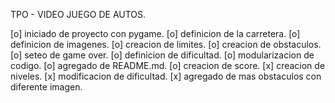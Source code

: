 TPO - VIDEO JUEGO DE AUTOS.

[o] iniciado de proyecto con pygame.
[o] definicion de la carretera.
[o] definicion de imagenes.
[o] creacion de limites.
[o] creacion de obstaculos.
[o] seteo de game over.
[o] definicion de dificultad.
[o] modularizacion de codigo.
[o] agregado de README.md.
[o] creacion de score.
[x] creacion de niveles.
[x] modificacion de dificultad.
[x] agregado de mas obstaculos con diferente imagen.